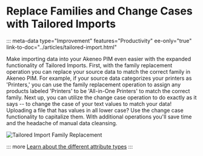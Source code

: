 # Replace Families and Change Cases with Tailored Imports
::: meta-data type="Improvement" features="Productivity" ee-only="true" link-to-doc="../articles/tailored-import.html"

Make importing data into your Akeneo PIM even easier with the expanded functionality of Tailored Imports. First, with the family replacement operation you can replace your source data to match the correct family in Akeneo PIM. For example, if your source data categorizes your printers as 'Printers,' you can use the family replacement operation to assign any products labeled 'Printers' to be 'All-in-One Printers' to match the correct family. Next up, you can utilize the change case operation to do exactly as it says -- to change the case of your text values to match your data! Uploading a file that has values in all lower case? Use the change case functionality to capitalize them. With additional operations you'll save time and the headache of manual data cleansing.

![Tailored Import Family Replacement](../img/familyreplacement.png)

::: more
[Learn about the different attribute types](../articles/what-is-an-attribute.html#akeneo-attribute-types)
:::

